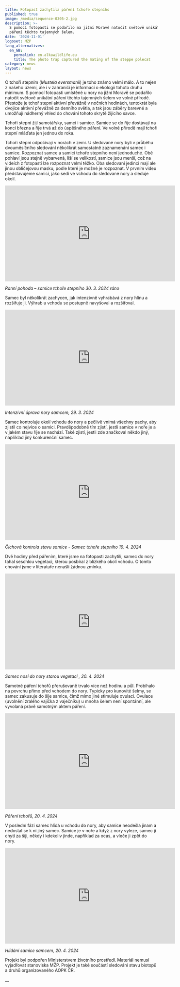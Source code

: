 ```yaml
---
title: Fotopast zachytila páření tchoře stepního
published: true
image: /media/sequence-0305-2.jpg
description: >-
  S pomocí fotopasti se podařilo na jižní Moravě natočit světově unikátní záběry
  páření těchto tajemných šelem.
date: '2024-11-01'
logoset: MZP
lang_alternatives:
  en_GB:
    permalink: en.alkawildlife.eu
    title: The photo trap captured the mating of the steppe polecat
category: news
layout: news
---
```

O tchoři stepním (_Mustela eversmanii_) je toho známo velmi málo. A to nejen z našeho území, ale i v zahraničí je informací o ekologii tohoto druhu minimum. S pomocí fotopasti umístěné u nory na jižní Moravě se podařilo natočit světově unikátní páření těchto tajemných šelem ve volné přírodě. Přestože je tchoř stepní aktivní převážně v nočních hodinách, tentokrát byla dvojice aktivní převážně za denního světla, a tak jsou záběry barevné a umožňují nádherný vhled do chování tohoto skrytě žijícího savce. 

Tchoři stepní žijí samotářsky, samci i samice. Samice se do říje dostávají na konci března a říje trvá až do úspěšného páření. Ve volné přírodě mají tchoři stepní mláďata jen jednou do roka.

Tchoři stepní odpočívají v norách v zemi. U sledované nory byli v průběhu dvouměsíčního sledování několikrát samostatně zaznamenáni samec i samice. Rozpoznat samce a samici tchoře stepního není jednoduché. Obě pohlaví jsou stejně vybarvená, liší se velikostí, samice jsou menší, což na videích z fotopastí lze rozpoznat velmi těžko. Oba sledovaní jedinci mají ale jinou obličejovou masku, podle které je možné je rozpoznat. V prvním videu představujeme samici, jako sedí ve vchodu do sledované nory a sleduje okolí. 

<iframe width="560" height="315" src="https://www.youtube.com/embed/86i8Z7LOo50" frameborder="0" allowfullscreen=""></iframe>

_Ranní pohoda – samice tchoře stepního 30. 3. 2024 ráno_ 

Samec byl několikrát zachycen, jak intenzivně vyhrabává z nory hlínu a rozšiřuje ji. Výhrab u vchodu se postupně navyšoval a rozšiřoval.

<iframe width="560" height="315" src="https://www.youtube.com/embed/ZogUtlrmcng" frameborder="0" allowfullscreen=""></iframe>

_Intenzivní úprava nory samcem, 29. 3. 2024_

Samec kontroluje okolí vchodu do nory a pečlivě vnímá všechny pachy, aby zjistil co nejvíce o samici. Pravděpodobně tím zjistí, jestli samice v noře je a v jakém stavu říje se nachází. Také zjistí, jestli zde značkoval někdo jiný, například jiný konkurenční samec. 

<iframe width="560" height="315" src="https://www.youtube.com/embed/Ux3gj9zTsDk" frameborder="0" allowfullscreen=""></iframe>

_Čichová kontrola stavu samice - Samec tchoře stepního 19. 4. 2024_

Dvě hodiny před pářením, které jsme na fotopasti zachytili, samec do nory tahal seschlou vegetaci, kterou posbíral z blízkého okolí vchodu. O tomto chování jsme v literatuře nenašli žádnou zmínku. 

<iframe width="560" height="315" src="https://www.youtube.com/embed/QHmi0_S6ydA" frameborder="0" allowfullscreen=""></iframe>

_Samec nosí do nory starou vegetaci , 20. 4. 2024_

Samotné páření tchořů přerušovaně trvalo více než hodinu a půl. Probíhalo na povrchu přímo před vchodem do nory. Typicky pro kunovité šelmy, se samec zakusuje do šíje samice, čímž mimo jiné stimuluje ovulaci. Ovulace (uvolnění zralého vajíčka z vaječníku) u mnoha šelem není spontánní, ale vyvolaná právě samotným aktem páření. 

<iframe width="560" height="315" src="https://www.youtube.com/embed/MmS_etycuQw" frameborder="0" allowfullscreen=""></iframe>

_Páření tchořů, 20. 4. 2024_

V poslední fázi samec hlídá u vchodu do nory, aby samice neodešla jinam a nedostal se k ní jiný samec. Samice je v noře a když z nory vyleze, samec ji chytí za šíji, někdy i kdekoliv jinde, například za ocas, a vleče ji zpět do nory.

<iframe width="560" height="315" src="https://www.youtube.com/embed/ZSGOdQFylFA" frameborder="0" allowfullscreen=""></iframe>

_Hlídání samice samcem, 20. 4. 2024_

Projekt byl podpořen Ministerstvem životního prostředí. Materiál nemusí vyjadřovat stanoviska MŽP. Projekt je také součástí sledování stavu biotopů a druhů organizovaného AOPK ČR. 

__

